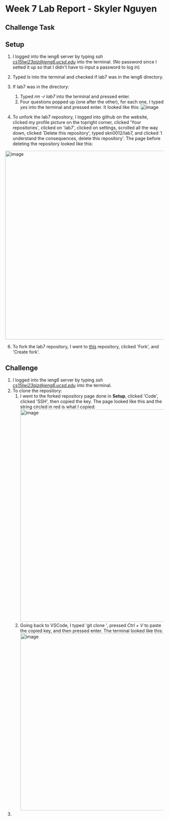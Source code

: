 # **Week 7 Lab Report - Skyler Nguyen**

## Challenge Task

## Setup

1. I logged into the ieng6 server by typing *ssh cs15lwi23aiz@ieng6.ucsd.edu* into the terminal. (No password since I setted it up so that I didn't have to input a password to log in)
2. Typed *ls* into the terminal and checked if lab7 was in the ieng6 directory.
3. If lab7 was in the directory:
   1. Typed *rm -r lab7* into the terminal and pressed enter.
   2. Four questions popped up (one after the other), for each one, I typed *yes* into the terminal and pressed enter. It looked like this:
![image](https://user-images.githubusercontent.com/122576334/221089808-74b13f13-82d8-4800-acfb-e08a6d541819.png)

4.  To unfork the lab7 repository, I logged into github on the website, clicked my profile picture on the topright corner, clicked 'Your repositories', clicked on 'lab7', clicked on settings, scrolled all the way down, clicked 'Delete this repository', typed skn0012/lab7, and clicked 'I understand the consequences, delete this repository'. The page before deleting the repository looked like this:
<img width="599" alt="image" src="https://user-images.githubusercontent.com/122576334/221090923-44aea006-2801-418f-90ff-1d22a09fa570.png">

6. To fork the lab7 repository, I went to [this](https://github.com/ucsd-cse15l-w23/lab7) repository, clicked 'Fork', and 'Create fork'.

## Challenge

1. I logged into the ieng6 server by typing *ssh cs15lwi23aiz@ieng6.ucsd.edu* into the terminal.
2. To clone the repository:
   1. I went to the forked repository page done in **Setup**, clicked 'Code', clicked 'SSH', then copied the key. The page looked like this and the string circled in red is what I copied: <img width="674" alt="image" src="https://user-images.githubusercontent.com/122576334/221092172-6b79fa99-be30-4519-827c-ea25c851c353.png">
   2. Going back to VSCode, I typed 'git clone ', pressed *Ctrl + V* to paste the copied key, and then pressed enter. The terminal looked like this: <img width="562" alt="image" src="https://user-images.githubusercontent.com/122576334/221092863-85d4a7d1-4644-4be2-8896-76035cabf5af.png">
3. 


